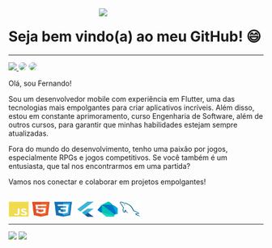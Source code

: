 <img src = "banner.gif" width = "325px" align = "right">

# Seja bem vindo(a) ao meu GitHub! 😄

---

<div align="left"> 
<a href="https://www.instagram.com/fcarrascozzo/" target="_blank"><img src="https://img.shields.io/badge/-Instagram-%23E4405F?style=for-the-badge&logo=instagram&logoColor=white"</a>
<a href="https://www.linkedin.com/in/fernandocarrascozzo/" target="_blank"><img src="https://img.shields.io/badge/-LinkedIn-%230077B5?style=for-the-badge&logo=linkedin&logoColor=white" style="border-radius: 30px" target="_blank"></a> 
<a href="https://steamcommunity.com/id/MysticSouls/" target="_blank"><img src="https://img.shields.io/badge/-Steam-black?style=for-the-badge&logo=Steam&logoColor=white" style="border-radius: 30px" target="_blank"></a> 
</div>

Olá, sou Fernando!

Sou um desenvolvedor mobile com experiência em Flutter, uma das tecnologias mais empolgantes para criar aplicativos incríveis. Além disso, estou em constante aprimoramento, curso Engenharia de Software, além de outros cursos, para garantir que minhas habilidades estejam sempre atualizadas.

Fora do mundo do desenvolvimento, tenho uma paixão por jogos, especialmente RPGs e jogos competitivos. Se você também é um entusiasta, que tal nos encontrarmos em uma partida?

Vamos nos conectar e colaborar em projetos empolgantes!

<div style="display: inline_block"><br>
  <img align="center" alt="Fernando-Js" height="30" width="40" src="https://raw.githubusercontent.com/devicons/devicon/master/icons/javascript/javascript-plain.svg">
  <img align="center" alt="Fernando-HTML" height="30" width="40" src="https://raw.githubusercontent.com/devicons/devicon/master/icons/html5/html5-original.svg">
  <img align="center" alt="Fernando-CSS" height="30" width="40" src="https://raw.githubusercontent.com/devicons/devicon/master/icons/css3/css3-original.svg">
  <img align="center" alt="Fernando-flutter" height="30" width="40" src="https://raw.githubusercontent.com/devicons/devicon/master/icons/flutter/flutter-original.svg">
  <img align="center" alt="Fernando-dart" height="30" width="40" src="https://raw.githubusercontent.com/devicons/devicon/master/icons/dart/dart-original.svg">
  <img align="center" alt="Fernando-mysql" height="30" width="40" src="https://raw.githubusercontent.com/devicons/devicon/master/icons/mysql/mysql-original.svg">
</div>

---

<div align = "left">
<img height = "250em" src="https://github-readme-stats.vercel.app/api/top-langs/?username=fcarrascozzo&show_icons=true&theme=dracula&count_private=true"/>
<img height = "250em" src="https://github-readme-stats.vercel.app/api?username=fcarrascozzo&show_icons=true&show_icons=true&theme=dracula&count_private=true" />
</div>
